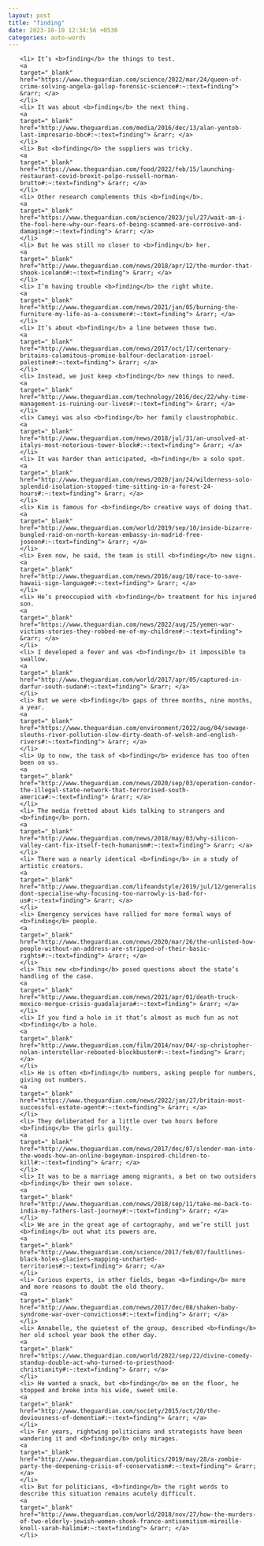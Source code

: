 ```yaml
---
layout: post
title: "finding"
date: 2023-10-10 12:34:56 +0530
categories: auto-words
---
```

<ol>

    <li> It’s <b>finding</b> the things to test.
    <a 
    target="_blank" 
    href="https://www.theguardian.com/science/2022/mar/24/queen-of-crime-solving-angela-gallop-forensic-science#:~:text=finding"> &rarr; </a>
    </li>
    <li> It was about <b>finding</b> the next thing.
    <a 
    target="_blank" 
    href="http://www.theguardian.com/media/2016/dec/13/alan-yentob-last-impresario-bbc#:~:text=finding"> &rarr; </a>
    </li>
    <li> But <b>finding</b> the suppliers was tricky.
    <a 
    target="_blank" 
    href="https://www.theguardian.com/food/2022/feb/15/launching-restaurant-covid-brexit-polpo-russell-norman-brutto#:~:text=finding"> &rarr; </a>
    </li>
    <li> Other research complements this <b>finding</b>.
    <a 
    target="_blank" 
    href="https://www.theguardian.com/science/2023/jul/27/wait-am-i-the-fool-here-why-our-fears-of-being-scammed-are-corrosive-and-damaging#:~:text=finding"> &rarr; </a>
    </li>
    <li> But he was still no closer to <b>finding</b> her.
    <a 
    target="_blank" 
    href="http://www.theguardian.com/news/2018/apr/12/the-murder-that-shook-iceland#:~:text=finding"> &rarr; </a>
    </li>
    <li> I’m having trouble <b>finding</b> the right white.
    <a 
    target="_blank" 
    href="http://www.theguardian.com/news/2021/jan/05/burning-the-furniture-my-life-as-a-consumer#:~:text=finding"> &rarr; </a>
    </li>
    <li> It’s about <b>finding</b> a line between those two.
    <a 
    target="_blank" 
    href="http://www.theguardian.com/news/2017/oct/17/centenary-britains-calamitous-promise-balfour-declaration-israel-palestine#:~:text=finding"> &rarr; </a>
    </li>
    <li> Instead, we just keep <b>finding</b> new things to need.
    <a 
    target="_blank" 
    href="http://www.theguardian.com/technology/2016/dec/22/why-time-management-is-ruining-our-lives#:~:text=finding"> &rarr; </a>
    </li>
    <li> Cameyi was also <b>finding</b> her family claustrophobic.
    <a 
    target="_blank" 
    href="http://www.theguardian.com/news/2018/jul/31/an-unsolved-at-italys-most-notorious-tower-block#:~:text=finding"> &rarr; </a>
    </li>
    <li> It was harder than anticipated, <b>finding</b> a solo spot.
    <a 
    target="_blank" 
    href="http://www.theguardian.com/news/2020/jan/24/wilderness-solo-splendid-isolation-stopped-time-sitting-in-a-forest-24-hours#:~:text=finding"> &rarr; </a>
    </li>
    <li> Kim is famous for <b>finding</b> creative ways of doing that.
    <a 
    target="_blank" 
    href="http://www.theguardian.com/world/2019/sep/10/inside-bizarre-bungled-raid-on-north-korean-embassy-in-madrid-free-joseon#:~:text=finding"> &rarr; </a>
    </li>
    <li> Even now, he said, the team is still <b>finding</b> new signs.
    <a 
    target="_blank" 
    href="http://www.theguardian.com/news/2016/aug/10/race-to-save-hawaii-sign-language#:~:text=finding"> &rarr; </a>
    </li>
    <li> He’s preoccupied with <b>finding</b> treatment for his injured son.
    <a 
    target="_blank" 
    href="https://www.theguardian.com/news/2022/aug/25/yemen-war-victims-stories-they-robbed-me-of-my-children#:~:text=finding"> &rarr; </a>
    </li>
    <li> I developed a fever and was <b>finding</b> it impossible to swallow.
    <a 
    target="_blank" 
    href="http://www.theguardian.com/world/2017/apr/05/captured-in-darfur-south-sudan#:~:text=finding"> &rarr; </a>
    </li>
    <li> But we were <b>finding</b> gaps of three months, nine months, a year.
    <a 
    target="_blank" 
    href="https://www.theguardian.com/environment/2022/aug/04/sewage-sleuths-river-pollution-slow-dirty-death-of-welsh-and-english-rivers#:~:text=finding"> &rarr; </a>
    </li>
    <li> Up to now, the task of <b>finding</b> evidence has too often been on us.
    <a 
    target="_blank" 
    href="http://www.theguardian.com/news/2020/sep/03/operation-condor-the-illegal-state-network-that-terrorised-south-america#:~:text=finding"> &rarr; </a>
    </li>
    <li> The media fretted about kids talking to strangers and <b>finding</b> porn.
    <a 
    target="_blank" 
    href="http://www.theguardian.com/news/2018/may/03/why-silicon-valley-cant-fix-itself-tech-humanism#:~:text=finding"> &rarr; </a>
    </li>
    <li> There was a nearly identical <b>finding</b> in a study of artistic creators.
    <a 
    target="_blank" 
    href="http://www.theguardian.com/lifeandstyle/2019/jul/12/generalise-dont-specialise-why-focusing-too-narrowly-is-bad-for-us#:~:text=finding"> &rarr; </a>
    </li>
    <li> Emergency services have rallied for more formal ways of <b>finding</b> people.
    <a 
    target="_blank" 
    href="http://www.theguardian.com/news/2020/mar/26/the-unlisted-how-people-without-an-address-are-stripped-of-their-basic-rights#:~:text=finding"> &rarr; </a>
    </li>
    <li> This new <b>finding</b> posed questions about the state’s handling of the case.
    <a 
    target="_blank" 
    href="http://www.theguardian.com/news/2021/apr/01/death-truck-mexico-morgue-crisis-guadalajara#:~:text=finding"> &rarr; </a>
    </li>
    <li> If you find a hole in it that’s almost as much fun as not <b>finding</b> a hole.
    <a 
    target="_blank" 
    href="http://www.theguardian.com/film/2014/nov/04/-sp-christopher-nolan-interstellar-rebooted-blockbuster#:~:text=finding"> &rarr; </a>
    </li>
    <li> He is often <b>finding</b> numbers, asking people for numbers, giving out numbers.
    <a 
    target="_blank" 
    href="https://www.theguardian.com/news/2022/jan/27/britain-most-successful-estate-agent#:~:text=finding"> &rarr; </a>
    </li>
    <li> They deliberated for a little over two hours before <b>finding</b> the girls guilty.
    <a 
    target="_blank" 
    href="http://www.theguardian.com/news/2017/dec/07/slender-man-into-the-woods-how-an-online-bogeyman-inspired-children-to-kill#:~:text=finding"> &rarr; </a>
    </li>
    <li> It was to be a marriage among migrants, a bet on two outsiders <b>finding</b> their own solace.
    <a 
    target="_blank" 
    href="http://www.theguardian.com/news/2018/sep/11/take-me-back-to-india-my-fathers-last-journey#:~:text=finding"> &rarr; </a>
    </li>
    <li> We are in the great age of cartography, and we’re still just <b>finding</b> out what its powers are.
    <a 
    target="_blank" 
    href="http://www.theguardian.com/science/2017/feb/07/faultlines-black-holes-glaciers-mapping-uncharted-territories#:~:text=finding"> &rarr; </a>
    </li>
    <li> Curious experts, in other fields, began <b>finding</b> more and more reasons to doubt the old theory.
    <a 
    target="_blank" 
    href="http://www.theguardian.com/news/2017/dec/08/shaken-baby-syndrome-war-over-convictions#:~:text=finding"> &rarr; </a>
    </li>
    <li> Annabelle, the quietest of the group, described <b>finding</b> her old school year book the other day.
    <a 
    target="_blank" 
    href="https://www.theguardian.com/world/2022/sep/22/divine-comedy-standup-double-act-who-turned-to-priesthood-christianity#:~:text=finding"> &rarr; </a>
    </li>
    <li> He wanted a snack, but <b>finding</b> me on the floor, he stopped and broke into his wide, sweet smile.
    <a 
    target="_blank" 
    href="http://www.theguardian.com/society/2015/oct/20/the-deviousness-of-dementia#:~:text=finding"> &rarr; </a>
    </li>
    <li> For years, rightwing politicians and strategists have been wandering it and <b>finding</b> only mirages.
    <a 
    target="_blank" 
    href="http://www.theguardian.com/politics/2019/may/28/a-zombie-party-the-deepening-crisis-of-conservatism#:~:text=finding"> &rarr; </a>
    </li>
    <li> But for politicians, <b>finding</b> the right words to describe this situation remains acutely difficult.
    <a 
    target="_blank" 
    href="http://www.theguardian.com/world/2018/nov/27/how-the-murders-of-two-elderly-jewish-women-shook-france-antisemitism-mireille-knoll-sarah-halimi#:~:text=finding"> &rarr; </a>
    </li>